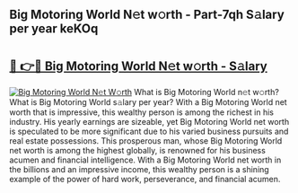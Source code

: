 ## Big Motoring World N𝚎t w𝚘rth - Part-7qh S𝚊lary per year keKOq

# <h2><a href="http://gc54nc.nevu.top/?p=Big+Motoring+World">🔗 👉🔴 Big Motoring World N𝚎t w𝚘rth - S𝚊lary</a></h2>

[![Big Motoring World N𝚎t W𝚘rth](https://i.imgur.com/Oavwk0R.jpeg)](http://gc54nc.nevu.top/?p=Big+Motoring+World)
What is Big Motoring World n𝚎t w𝚘rth? What is Big Motoring World s𝚊lary per year?
With a Big Motoring World net worth that is impressive, this wealthy person is among the richest in his industry. His yearly earnings are sizeable, yet Big Motoring World net worth is speculated to be more significant due to his varied business pursuits and real estate possessions. This prosperous man, whose Big Motoring World net worth is among the highest globally, is renowned for his business acumen and financial intelligence. With a Big Motoring World net worth in the billions and an impressive income, this wealthy person is a shining example of the power of hard work, perseverance, and financial acumen.
